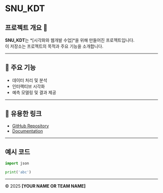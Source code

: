 
# SNU_KDT

## 프로젝트 개요 📁

**SNU_KDT**는 *[시각화와 웹개발 수업]*을 위해 만들어진 프로젝트입니다.  
이 저장소는 프로젝트의 목적과 주요 기능을 소개합니다.

---

## 🚀 주요 기능

- 데이터 처리 및 분석
- 인터랙티브 시각화
- 예측 모델링 및 결과 제공

---

## 🔗 유용한 링크

- [GitHub Repository](https://github.com/yourusername/SNU_KDT)
- [Documentation](#documentation)

---

## 예시 코드

```python
import json

print('abc')
```

---

&copy; 2025 **[YOUR NAME OR TEAM NAME]**
